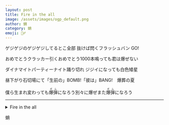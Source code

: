 ```yaml
---
layout: post
title: Fire in the all
image: /assets/images/ogp_default.png
author: 蛸
category: 蛸
emoji: 🧝‍♂️
---
```


<style>
@media (max-width: 480px) {
    .tanka-area {
        font-size: 90%;
    }
}

@media (max-width: 380px) {
    .tanka-area {
        font-size: 75%;
    }
}
</style>

<div class="tanka-area"><div class="tanka">
<p>ゲジゲジのゲジゲジしてるとこ全部 抜けば閃くフラッシュバン GO!</p>
<p>おめでとうクラッカー引くおめでとう1000本鳴っても君は爆ぜない</p>
<p>ダイナマイトパーティーナイト踊り切れ ジジイになっても白色矮星 </p>
<p>昼下がり石切場にて「生前の」<span class="fs-2">BOMB!</span>「彼は」<span class="fs-2">BANG!</span>　爆葬の夏</p>
<p>僕ら生まれ変わっても<ruby>爆弾<rp>（</rp><rt>ボム</rt><rp>）</rp></ruby>になろう別々に爆ぜまた<ruby>爆弾<rp>（</rp><rt>ボム</rt><rp>）</rp></ruby>になろう</p></div></div>

---

<details><summary>Fire in the all</summary>
ゲジゲジのゲジゲジしてるとこ全部 抜けば閃くフラッシュバン GO!<br />
おめでとうクラッカー引くおめでとう1000本鳴っても君は爆ぜない<br />
ダイナマイトパーティーナイト踊り切れ ジジイになっても白色矮星 <br />
昼下がり石切場にて「生前の」<span class="fs-2">BOMB!</span>「彼は」<span class="fs-2">BANG!</span>　爆葬の夏<br />
僕ら生まれ変わっても<ruby>爆弾<rp>（</rp><rt>ボム</rt><rp>）</rp></ruby>になろう別々に爆ぜまた<ruby>爆弾<rp>（</rp><rt>ボム</rt><rp>）</rp></ruby>になろう<br />
</details>

蛸
